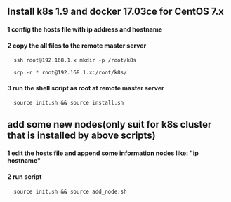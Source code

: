 ## Install k8s 1.9 and docker 17.03ce for CentOS 7.x

#### 1 config the hosts file with ip address and hostname
#### 2 copy the all files to the remote master server
  ```
    ssh root@192.168.1.x mkdir -p /root/k8s
  ```
  ```
    scp -r * root@192.168.1.x:/root/k8s/
  ```
#### 3 run the shell script as root at remote master server  
   ```
     source init.sh && source install.sh 
   ```


## add some new nodes(only suit for k8s cluster that is installed by above scripts)

#### 1 edit the hosts file and append some information nodes like: "ip hostname"
#### 2 run script
   ```
     source init.sh && source add_node.sh
   ```
